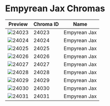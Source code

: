 # Empyrean Jax Chromas

| Preview | Chroma ID | Name |
|---------|-----------|------|
| ![24023](https://raw.communitydragon.org/latest/plugins/rcp-be-lol-game-data/global/default/v1/champion-chroma-images/24/24023.png) | 24023 | Empyrean Jax |
| ![24024](https://raw.communitydragon.org/latest/plugins/rcp-be-lol-game-data/global/default/v1/champion-chroma-images/24/24024.png) | 24024 | Empyrean Jax |
| ![24025](https://raw.communitydragon.org/latest/plugins/rcp-be-lol-game-data/global/default/v1/champion-chroma-images/24/24025.png) | 24025 | Empyrean Jax |
| ![24026](https://raw.communitydragon.org/latest/plugins/rcp-be-lol-game-data/global/default/v1/champion-chroma-images/24/24026.png) | 24026 | Empyrean Jax |
| ![24027](https://raw.communitydragon.org/latest/plugins/rcp-be-lol-game-data/global/default/v1/champion-chroma-images/24/24027.png) | 24027 | Empyrean Jax |
| ![24028](https://raw.communitydragon.org/latest/plugins/rcp-be-lol-game-data/global/default/v1/champion-chroma-images/24/24028.png) | 24028 | Empyrean Jax |
| ![24029](https://raw.communitydragon.org/latest/plugins/rcp-be-lol-game-data/global/default/v1/champion-chroma-images/24/24029.png) | 24029 | Empyrean Jax |
| ![24030](https://raw.communitydragon.org/latest/plugins/rcp-be-lol-game-data/global/default/v1/champion-chroma-images/24/24030.png) | 24030 | Empyrean Jax |
| ![24031](https://raw.communitydragon.org/latest/plugins/rcp-be-lol-game-data/global/default/v1/champion-chroma-images/24/24031.png) | 24031 | Empyrean Jax |